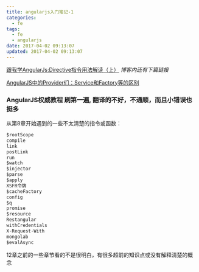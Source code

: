 ```yaml
---
title: angularjs入门笔记-1
categories:
  - fe
tags:
  - fe
  - angularjs
date: 2017-04-02 09:13:07
updated: 2017-04-02 09:13:07
---
```


[跟我学AngularJs:Directive指令用法解读（上）](http://blog.csdn.net/evankaka/article/details/51232895) *博客内还有下篇链接*

[AngularJS中的Provider们：Service和Factory等的区别](https://segmentfault.com/a/1190000003096933)

### AngularJS权威教程 刷第一遍, 翻译的不好，不通顺，而且小错误也挺多

从第8章开始遇到的一些不太清楚的指令或函数：
```js
$rootScope
compile
link
postLink
run
$watch
$injector
$parse
$apply
XSFR令牌
$cacheFactory
config
$q
promise
$resource
Restangular
withCredentials
X-Request-With
mongolab
$evalAsync
```

12章之前的一些章节看的不是很明白，有很多超前的知识点或没有解释清楚的概念
